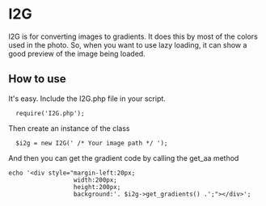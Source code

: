 # I2G
I2G is for converting images to gradients. It does this by most of the colors used in the photo. So, when you want to use lazy loading, it can show a good preview of the image being loaded.


## How to use
It's easy. Include the I2G.php file in your script.

<pre><code>  require('I2G.php');
</code></pre>

Then create an instance of the class

<pre><code>  $i2g = new I2G(' /* Your image path */ ');
</code></pre>

And then you can get the gradient code by calling the get_aa method

<pre><code>echo '&lt;div style="margin-left:20px;
                  width:200px;
                  height:200px;
                  background:'. $i2g->get_gradients() .';">&lt;/div>';
</code></pre>
